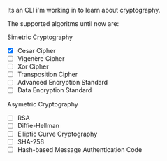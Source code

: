 Its an CLI i'm working in to learn about cryptography.

The supported algoritms until now are:

Simetric Cryptography
- [X] Cesar Cipher 
- [ ] Vigenère Cipher
- [ ] Xor Cipher
- [ ] Transposition Cipher
- [ ] Advanced Encryption Standard
- [ ] Data Encryption Standard

Asymetric Cryptography
- [ ] RSA
- [ ] Diffie-Hellman
- [ ] Elliptic Curve Cryptography
- [ ] SHA-256
- [ ] Hash-based Message Authentication Code
